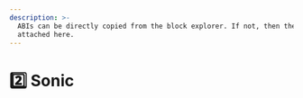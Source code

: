 ```yaml
---
description: >-
  ABIs can be directly copied from the block explorer. If not, then they are
  attached here.
---
```


# 2️⃣ Sonic

